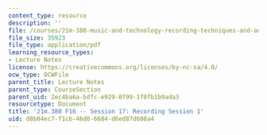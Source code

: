 ```yaml
---
content_type: resource
description: ''
file: /courses/21m-380-music-and-technology-recording-techniques-and-audio-production-fall-2016/d8b04ec7f1cb46d06684d6ed87d608a4_MIT21M_380F16_ses17_note.pdf
file_size: 35923
file_type: application/pdf
learning_resource_types:
- Lecture Notes
license: https://creativecommons.org/licenses/by-nc-sa/4.0/
ocw_type: OCWFile
parent_title: Lecture Notes
parent_type: CourseSection
parent_uid: 2ec4ba6a-bdfc-e929-0799-1f8fb1b9ada3
resourcetype: Document
title: '21m.380 F16 -- Session 17: Recording Session 1'
uid: d8b04ec7-f1cb-46d0-6684-d6ed87d608a4
---
```

